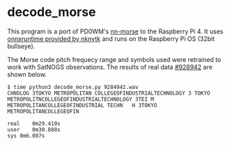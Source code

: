 # decode_morse
This program is a port of PD0WM's [nn-morse](https://github.com/pd0wm/nn-morse) to the Raspberry Pi 4.
It uses [onnxruntime provided by nknytk](https://github.com/nknytk/built-onnxruntime-for-raspberrypi-linux) and runs on the Raspberry Pi OS (32bit bullseye).

The Morse code pitch frequecy range and symbols used were retrained to work with SatNOGS observations.
The results of real data [#928942](https://network.satnogs.org/observations/9284942/) are shown below.

```
$ time python3 decode_morse.py 9284942.wav
CHNOLOG 3TOKYO METROPOLITAN COLLEGEOFINDUSTRIALTECHNOLOGY 3 TOKYO METROPOLITNCOLLEGEOFINDUSTRIALTECHNOLOGY 3TEI M METROPOLITANCOLLEGEOFINDUSTRIAL TECHN   H 3TOKYO METROPOLITANCOLLEGEOFIN
 
real	0m29.410s
user	0m30.888s
sys	0m6.087s
```
